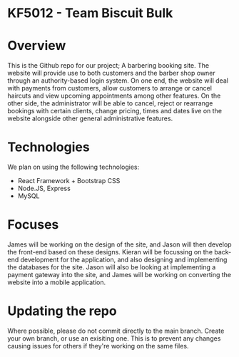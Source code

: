 # KF5012 - Team Biscuit Bulk



# Overview
This is the Github repo for our project; A barbering booking site. The website will provide use to both customers and the barber shop owner through an authority-based login system. On one end, the website will deal with payments from customers, allow customers to arrange or cancel haircuts and view upcoming appointments among other features. On the other side, the administrator will be able to cancel, reject or rearrange bookings with certain clients, change pricing, times and dates live on the website alongside other general administrative features. 

# Technologies
We plan on using the following technologies:
- React Framework + Bootstrap CSS
- Node.JS, Express
- MySQL

# Focuses
James will be working on the design of the site, and Jason will then develop the front-end based on these designs. Kieran will be focussing on the back-end development for the application, and also designing and implementing the databases for the site. Jason will also be looking at implementing a payment gateway into the site, and James will be working on converting the website into a mobile application.

# Updating the repo
Where possible, please do not commit directly to the main branch. Create your own branch, or use an exisiting one. This is to prevent any changes causing issues for others if they're working on the same files.
